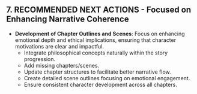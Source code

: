 ## 7. RECOMMENDED NEXT ACTIONS - Focused on Enhancing Narrative Coherence
- **Development of Chapter Outlines and Scenes**: Focus on enhancing emotional depth and ethical implications, ensuring that character motivations are clear and impactful.
  - Integrate philosophical concepts naturally within the story progression.
  - Add missing chapters/scenes.
  - Update chapter structures to facilitate better narrative flow.
  - Create detailed scene outlines focusing on emotional engagement.
  - Ensure consistent character development across all chapters.
